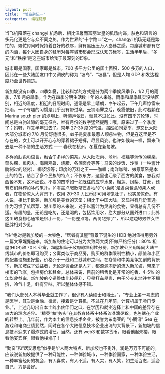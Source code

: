 ```yaml
---
layout: post
title:  "坡岛杂记一"
categories: 编程随想
---
```


当飞机降落在 changyi 机场后，相比温馨而富丽堂皇的机场内饰，肤色和语言的多元化更是它与众不同之处。作为世界的“十字路口”之一，changyi 机场无疑是繁忙的，繁忙的同时保持着良好的秩序，鲜有黑压压万人空巷之感。每座城市都有它的内涵，每个人因自身的经历对每座城市都会形成认知的标签，生活半年后，“多元”和“秩序”是这座城市给我于最深刻的印象。

城市即是国家，国家即是城市，700 多平方公里的国土面积，500 多万的人口，因此在一些大陆朋友口中又调皮的称为 “坡岛”、“坡县”，但是人均 GDP 和发达程度乃至世界翘楚。

新加坡没有四季，四季如夏，比较科学的方式是分为两个季候风季节，1/2 月的雨季，7/8 月的旱季。作为在四季分明生活数十年的人来说，雨季和旱季其实没啥区别，相近的温度，相近的日照时间，通常是早上晴朗，中午起云，下午几声惊雷来把雨，一个有趣的习惯是几乎没有带过伞。云销雨霁之后，晚霞依旧，此时若躺在 Marina south pier 的堤坝上，听涛声依旧，惬意不过如此。没有四季的轮转，时间总是白驹过隙的毫无征兆，唯有月份的数字猛然提醒：哦，原来过了一个季度了；妈呀，咋又半年过去了。常年 27-30 度的气温，虽然如同夏季，却又比大陆大部分城市的 7/8 月份舒适很多，蚊子是夏季最惹人烦怨生物，但是在这里是不存在的，女士可以开开心心的穿着裙子短裤，尽显风姿。也许如候鸟一样，飘来飞去是一种不错的生活方式 —— 春秋在杭州，冬夏在新加坡。

多样的肤色和语言，融合了多样的菜系。从大陆海南、潮州、福建等流传的粿条、菜头粿、鱼肉丸、海南鸡饭、烧腊、各类面食等等；马来的炒饭、沙爹（一种酱汁腌制过的烧烤）、椰浆饭等；印度的万料之王——咖喱；南洋咖啡、娘惹菜系是本土的特色，结合了多个民族的特点；不仅东方，这里也汇聚了西方的美食，恕我对西餐不知，故不细说。不变的四季如一如既往的应季水果，榴莲、凤梨、甘蔗，还有它们鲜榨加冰的果汁。如零星点缀散落在各地的“小食阁”是各类餐食的集大成者，在物价惊人大背景下，仅用 20-30 人民币即可用填饱肚子，也实属惊奇。有人说，相比于欧美，新加坡是美食的天堂；相比于中国大陆，又显得有几份普通。作为习惯了杭帮菜、湘川菜的人来说，对于以酱汁为灵魂的食物，显得总有几份不适。有趣的是，无论是吃的，还是喝的，包括饮用水，绝大部分从国外进口；此外这里的食物也通常是很小一份，“一份差点饱，两份吃撑了”，所以这边的男性女性肥胖相对少见。

“住”绝对是新加坡的一大特色，“居者有其屋”背景下诞生的 HDB 绝对值得用另外一篇文章娓娓道来。新加坡的住宅可以分为大致两大类(不做严格细分)：80% 祖屋(HDB)和 20% 公寓，祖屋相当于政府的福利性分房，新加坡公民用等同大陆三线城市的价格即可购买；公寓类似于商品房，购买的群体限制性稍小，颜值和小区的配套设施更好些，价格介于一线和二线城市之间。在疫情和中美竞争加剧的背景下，新加坡成了受益者，无论是资金还是人才，都源源不断的流入新加坡，带来了楼市的飞涨，包括房价和租金。总体来说，目前的租售比是非常的吃香，4-5% 的年华收益率。新加坡的交通整体比较便利，只是打车昂贵，由于公交和地铁并不拥挤，冷气十足，鲜有异味，所以整体体感不错。

“我们大部分人本科毕业就工作了，很少有人读硕士和博士。”，“专业上第一考虑的是医学，其次是金融、律师，接着是计算机，不过在几年前，计算机属于冷门专业。”，上述几句出自本土的小伙伴们之口，在学历和就业选择上和中国的差异存在较大的理念差异。“精英”和“务实”在其教育体系中体系的淋漓尽致，也包括在产业的转型上。几年前，作为本土的信息技术企业，被誉为东南亚的 “小腾讯” Sea 在游戏和电商业绩斐然，同时在各个大陆信息技术企业出海的大背景下，新加坡的信息技术迎来了爆炸式的增长。当然，还有 web3 和数字货币，眼看他起朱楼，眼看他宴宾客，眼看他楼塌了！

“勤奋”和“居安思危”似乎是华人两大特点，新加坡也不例外，润是万万不可能的。应该说新加坡提供了一种可能性，一种体验城市，一种体验国家，一种体验生活，一种丰富经历的机会，有人喜欢，有人不适，有人哭，有人笑，如生活百态，适合自己，方是最好。



